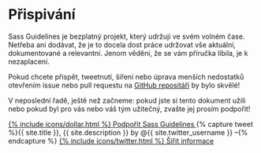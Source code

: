 
# Přispivání

Sass Guidelines je bezplatný projekt, který udržuji ve svém volném čase. Netřeba ani dodávat, že je to docela dost práce udržovat vše aktuální, dokumentované a relevantní. Jenom vědění, že se vám příručka líbila, je k nezaplacení.

Pokud chcete přispět, tweetnutí, šíření nebo úprava menších nedostatků otevřením issue nebo pull requestu na [GitHub repositáři](https://github.com/HugoGiraudel/sass-guidelines) by bylo skvělé!

V neposlední řadě, ještě než začneme: pokud jste si tento dokument užili nebo pokud byl pro vás nebo váš tým užitečný, zvašte jej prosím podpořit!

<div class="button-wrapper">
  <a href="https://gum.co/sass-guidelines" target="_blank" class="button">
    {% include icons/dollar.html %}
    Podpořit Sass Guidelines
  </a>
  {% capture tweet %}{{ site.title }}, {{ site.description }} by @{{ site.twitter_username }} –{% endcapture %}
  <a href="https://twitter.com/share?text={{ tweet | cgi_escape }}&url={{ site.url }}" target="_blank" class="button">
    {% include icons/twitter.html %}
    Šířit informace
  </a>
</div>
